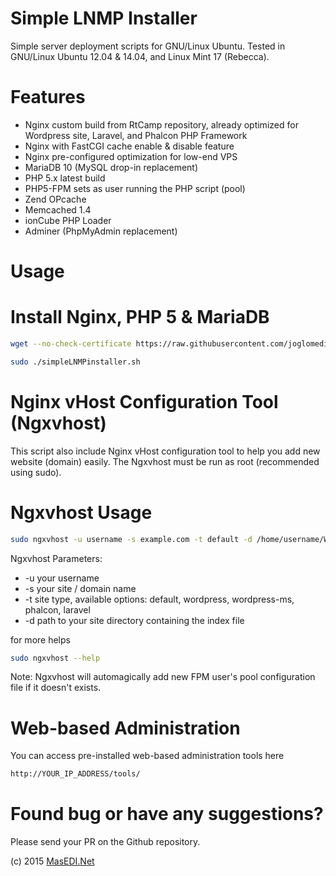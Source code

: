 Simple LNMP Installer
=====

Simple server deployment scripts for GNU/Linux Ubuntu. 
Tested in GNU/Linux Ubuntu 12.04 & 14.04, and Linux Mint 17 (Rebecca).

Features
=====
* Nginx custom build from RtCamp repository, already optimized for Wordpress site, Laravel, and Phalcon PHP Framework
* Nginx with FastCGI cache enable & disable feature
* Nginx pre-configured optimization for low-end VPS
* MariaDB 10 (MySQL drop-in replacement)
* PHP 5.x latest build
* PHP5-FPM sets as user running the PHP script (pool)
* Zend OPcache
* Memcached 1.4
* ionCube PHP Loader
* Adminer (PhpMyAdmin replacement)

Usage
=====

# Install Nginx, PHP 5 &amp; MariaDB

```bash
wget --no-check-certificate https://raw.githubusercontent.com/joglomedia/deploy/master/scripts/simpleLNMPinstaller.sh

sudo ./simpleLNMPinstaller.sh
```

Nginx vHost Configuration Tool (Ngxvhost)
=====
This script also include Nginx vHost configuration tool to help you add new website (domain) easily. 
The Ngxvhost must be run as root (recommended using sudo).

# Ngxvhost Usage

```bash
sudo ngxvhost -u username -s example.com -t default -d /home/username/Webs/example.com
```
Ngxvhost Parameters:

* -u your username
* -s your site / domain name
* -t site type, available options: default, wordpress, wordpress-ms, phalcon, laravel
* -d path to your site directory containing the index file

for more helps
```bash
sudo ngxvhost --help
```

Note: Ngxvhost will automagically add new FPM user's pool configuration file if it doesn't exists.

Web-based Administration
=====
You can access pre-installed web-based administration tools here
```bash
http://YOUR_IP_ADDRESS/tools/
```

Found bug or have any suggestions?
=====
Please send your PR on the Github repository.

(c) 2015
<a href="http://masedi.net/">MasEDI.Net</a>
